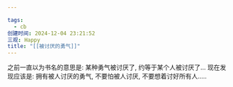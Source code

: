 ```yaml
---

tags:
  - cb
创建时间: 2024-12-04 23:21:52
三观: Happy
title: "[[被讨厌的勇气]]"
---
```

之前一直以为书名的意思是: 某种勇气被讨厌了, 约等于某个人被讨厌了...
现在发现应该是: 拥有被人讨厌的勇气, 不要怕被人讨厌, 不要想着讨好所有人.....


